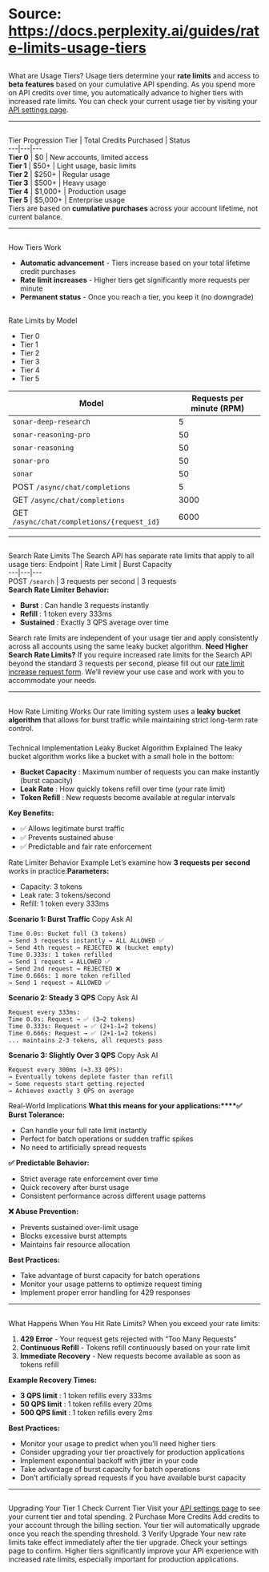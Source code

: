 # Source: https://docs.perplexity.ai/guides/rate-limits-usage-tiers

## 
[​](https://docs.perplexity.ai/guides/rate-limits-usage-tiers#what-are-usage-tiers%3F)
What are Usage Tiers?
Usage tiers determine your **rate limits** and access to **beta features** based on your cumulative API spending. As you spend more on API credits over time, you automatically advance to higher tiers with increased rate limits.
You can check your current usage tier by visiting your [API settings page](https://www.perplexity.ai/settings/api).
* * *
## 
[​](https://docs.perplexity.ai/guides/rate-limits-usage-tiers#tier-progression)
Tier Progression
Tier | Total Credits Purchased | Status  
---|---|---  
**Tier 0** | $0 | New accounts, limited access  
**Tier 1** | $50+ | Light usage, basic limits  
**Tier 2** | $250+ | Regular usage  
**Tier 3** | $500+ | Heavy usage  
**Tier 4** | $1,000+ | Production usage  
**Tier 5** | $5,000+ | Enterprise usage  
Tiers are based on **cumulative purchases** across your account lifetime, not current balance.
* * *
## 
[​](https://docs.perplexity.ai/guides/rate-limits-usage-tiers#how-tiers-work)
How Tiers Work
  * **Automatic advancement** - Tiers increase based on your total lifetime credit purchases
  * **Rate limit increases** - Higher tiers get significantly more requests per minute
  * **Permanent status** - Once you reach a tier, you keep it (no downgrade)


## 
[​](https://docs.perplexity.ai/guides/rate-limits-usage-tiers#rate-limits-by-model)
Rate Limits by Model
  * Tier 0
  * Tier 1
  * Tier 2
  * Tier 3
  * Tier 4
  * Tier 5


Model | Requests per minute (RPM)  
---|---  
`sonar-deep-research` | 5  
`sonar-reasoning-pro` | 50  
`sonar-reasoning` | 50  
`sonar-pro` | 50  
`sonar` | 50  
POST `/async/chat/completions` | 5  
GET `/async/chat/completions` | 3000  
GET `/async/chat/completions/{request_id}` | 6000  
* * *
## 
[​](https://docs.perplexity.ai/guides/rate-limits-usage-tiers#search-rate-limits)
Search Rate Limits
The Search API has separate rate limits that apply to all usage tiers: Endpoint | Rate Limit | Burst Capacity  
---|---|---  
POST `/search` | 3 requests per second | 3 requests  
**Search Rate Limiter Behavior:**
  * **Burst** : Can handle 3 requests instantly
  * **Refill** : 1 token every 333ms
  * **Sustained** : Exactly 3 QPS average over time


Search rate limits are independent of your usage tier and apply consistently across all accounts using the same leaky bucket algorithm.
**Need Higher Search Rate Limits?** If you require increased rate limits for the Search API beyond the standard 3 requests per second, please fill out our [rate limit increase request form](https://perplexity.typeform.com/to/yctmfyVT). We’ll review your use case and work with you to accommodate your needs.
* * *
## 
[​](https://docs.perplexity.ai/guides/rate-limits-usage-tiers#how-rate-limiting-works)
How Rate Limiting Works
Our rate limiting system uses a **leaky bucket algorithm** that allows for burst traffic while maintaining strict long-term rate control.
### 
[​](https://docs.perplexity.ai/guides/rate-limits-usage-tiers#technical-implementation)
Technical Implementation
Leaky Bucket Algorithm Explained
The leaky bucket algorithm works like a bucket with a small hole in the bottom:
  * **Bucket Capacity** : Maximum number of requests you can make instantly (burst capacity)
  * **Leak Rate** : How quickly tokens refill over time (your rate limit)
  * **Token Refill** : New requests become available at regular intervals

**Key Benefits:**
  * ✅ Allows legitimate burst traffic
  * ✅ Prevents sustained abuse
  * ✅ Predictable and fair rate enforcement


Rate Limiter Behavior Example
Let’s examine how **3 requests per second** works in practice:**Parameters:**
  * Capacity: 3 tokens
  * Leak rate: 3 tokens/second
  * Refill: 1 token every 333ms

**Scenario 1: Burst Traffic**
Copy
Ask AI
```
Time 0.0s: Bucket full (3 tokens)
→ Send 3 requests instantly → ALL ALLOWED ✅
→ Send 4th request → REJECTED ❌ (bucket empty)
Time 0.333s: 1 token refilled
→ Send 1 request → ALLOWED ✅
→ Send 2nd request → REJECTED ❌
Time 0.666s: 1 more token refilled
→ Send 1 request → ALLOWED ✅

```

**Scenario 2: Steady 3 QPS**
Copy
Ask AI
```
Request every 333ms:
Time 0.0s: Request → ✅ (3→2 tokens)
Time 0.333s: Request → ✅ (2+1-1=2 tokens)
Time 0.666s: Request → ✅ (2+1-1=2 tokens)
... maintains 2-3 tokens, all requests pass

```

**Scenario 3: Slightly Over 3 QPS**
Copy
Ask AI
```
Request every 300ms (≈3.33 QPS):
→ Eventually tokens deplete faster than refill
→ Some requests start getting rejected
→ Achieves exactly 3 QPS on average

```

Real-World Implications
**What this means for your applications:****✅ Burst Tolerance:**
  * Can handle your full rate limit instantly
  * Perfect for batch operations or sudden traffic spikes
  * No need to artificially spread requests

**✅ Predictable Behavior:**
  * Strict average rate enforcement over time
  * Quick recovery after burst usage
  * Consistent performance across different usage patterns

**❌ Abuse Prevention:**
  * Prevents sustained over-limit usage
  * Blocks excessive burst attempts
  * Maintains fair resource allocation

**Best Practices:**
  * Take advantage of burst capacity for batch operations
  * Monitor your usage patterns to optimize request timing
  * Implement proper error handling for 429 responses


* * *
## 
[​](https://docs.perplexity.ai/guides/rate-limits-usage-tiers#what-happens-when-you-hit-rate-limits%3F)
What Happens When You Hit Rate Limits?
When you exceed your rate limits:
  1. **429 Error** - Your request gets rejected with “Too Many Requests”
  2. **Continuous Refill** - Tokens refill continuously based on your rate limit
  3. **Immediate Recovery** - New requests become available as soon as tokens refill

**Example Recovery Times:**
  * **3 QPS limit** : 1 token refills every 333ms
  * **50 QPS limit** : 1 token refills every 20ms
  * **500 QPS limit** : 1 token refills every 2ms


**Best Practices:**
  * Monitor your usage to predict when you’ll need higher tiers
  * Consider upgrading your tier proactively for production applications
  * Implement exponential backoff with jitter in your code
  * Take advantage of burst capacity for batch operations
  * Don’t artificially spread requests if you have available burst capacity


* * *
## 
[​](https://docs.perplexity.ai/guides/rate-limits-usage-tiers#upgrading-your-tier)
Upgrading Your Tier
1
Check Current Tier
Visit your [API settings page](https://www.perplexity.ai/settings/api) to see your current tier and total spending.
2
Purchase More Credits
Add credits to your account through the billing section. Your tier will automatically upgrade once you reach the spending threshold.
3
Verify Upgrade
Your new rate limits take effect immediately after the tier upgrade. Check your settings page to confirm.
Higher tiers significantly improve your API experience with increased rate limits, especially important for production applications.
